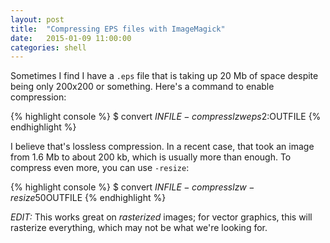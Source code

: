 ```yaml
---
layout: post
title:  "Compressing EPS files with ImageMagick"
date:   2015-01-09 11:00:00
categories: shell
---
```


Sometimes I find I have a `.eps` file that is taking up 20 Mb of space despite being only 200x200 or something. Here's a command to enable compression:

{% highlight console %}
$ convert $INFILE -compress lzw eps2:$OUTFILE
{% endhighlight %}

I believe that's lossless compression. In a recent case, that took an image from 1.6 Mb to about 200 kb, which is usually more than enough. To compress even more, you can use `-resize`:

{% highlight console %}
$ convert $INFILE -compress lzw -resize 50% eps2:$OUTFILE
{% endhighlight %}

*EDIT:* This works great on *rasterized* images; for vector graphics, this will rasterize everything, which may not be what we're looking for.
